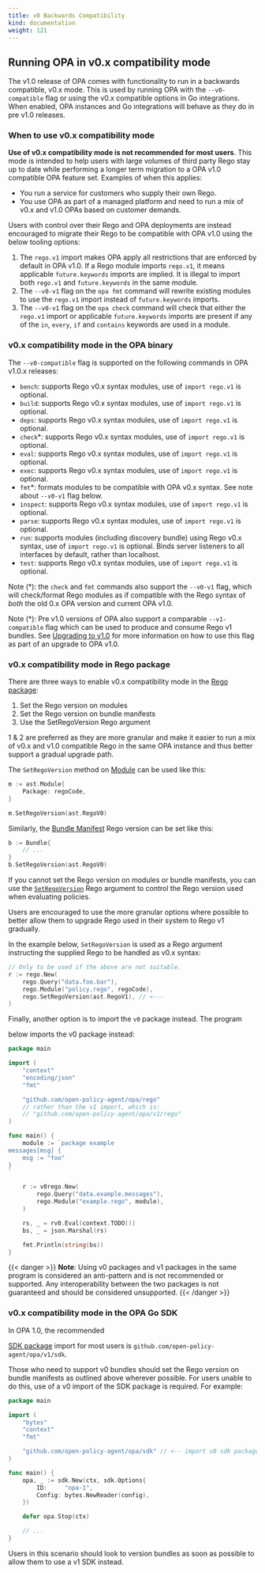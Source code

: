 ```yaml
---
title: v0 Backwards Compatibility
kind: documentation
weight: 121
---
```


## Running OPA in v0.x compatibility mode

The v1.0 release of OPA comes with functionality to run in a backwards
compatible, v0.x mode. This is used by running OPA with the `--v0-compatible`
flag or using the v0.x compatible options in Go integrations. When enabled, OPA
instances and Go integrations will behave as they do in pre v1.0 releases.

### When to use v0.x compatibility mode

**Use of v0.x compatibility mode is not recommended for most users**. This
mode is intended to help users with large volumes of third party Rego stay up to
date while performing a longer term migration to a OPA v1.0 compatible OPA
feature set. Examples of when this applies:

- You run a service for customers who supply their own Rego.
- You use OPA as part of a managed platform and need to run a mix of v0.x and
  v1.0 OPAs based on customer demands.

Users with control over their Rego and OPA deployments are instead encouraged
to migrate their Rego to be compatible with OPA v1.0 using the below tooling options:

1. The `rego.v1` import makes OPA apply all restrictions that are enforced by default in OPA v1.0.
   If a Rego module imports `rego.v1`, it means applicable `future.keywords` imports are implied. It is illegal to import both `rego.v1` and `future.keywords` in the same module.
2. The `--v0-v1` flag on the `opa fmt` command will rewrite existing modules to use the `rego.v1` import instead of `future.keywords` imports.
3. The `--v0-v1` flag on the `opa check` command will check that either the `rego.v1` import or applicable `future.keywords` imports are present if any of the `in`, `every`, `if` and `contains` keywords are used in a module.

### v0.x compatibility mode in the OPA binary

The `--v0-compatible` flag is supported on the following commands in OPA v1.0.x
releases:

- `bench`: supports Rego v0.x syntax modules, use of `import rego.v1` is optional.
- `build`: supports Rego v0.x syntax modules, use of `import rego.v1` is optional.
- `deps`: supports Rego v0.x syntax modules, use of `import rego.v1` is optional.
- `check`*: supports Rego v0.x syntax modules, use of `import rego.v1` is optional.
- `eval`: supports Rego v0.x syntax modules, use of `import rego.v1` is optional.
- `exec`: supports Rego v0.x syntax modules, use of `import rego.v1` is optional.
- `fmt`*: formats modules to be compatible with OPA v0.x syntax. See note about
  `--v0-v1` flag below.
- `inspect`: supports Rego v0.x syntax modules, use of `import rego.v1` is optional.
- `parse`: supports Rego v0.x syntax modules, use of `import rego.v1` is optional.
- `run`: supports modules (including discovery bundle) using Rego v0.x syntax, use of `import rego.v1` is optional. Binds server listeners to all interfaces by default, rather than localhost.
- `test`: supports Rego v0.x syntax modules, use of `import rego.v1` is optional.

Note (*): the `check` and `fmt` commands also support the `--v0-v1` flag,
which will check/format Rego modules as if compatible with the Rego syntax of
_both_ the old 0.x OPA version and current OPA v1.0.

Note (*): Pre v1.0 versions of OPA also support a comparable `--v1-compatible`
flag which can be used to produce and consume Rego v1 bundles. See
[Upgrading to v1.0](./v0-upgrade) for more information on how to use this flag
as part of an upgrade to OPA v1.0.

### v0.x compatibility mode in Rego package

There are three ways to enable v0.x compatibility mode in the [Rego package](https://pkg.go.dev/github.com/open-policy-agent/opa/rego):

1. Set the Rego version on modules
2. Set the Rego version on bundle manifests
3. Use the SetRegoVersion Rego argument

1 & 2 are preferred as they are more granular and make it easier to run a
mix of v0.x and v1.0 compatible Rego in the same OPA instance and thus better
support a gradual upgrade path.

The `SetRegoVersion` method on [Module](https://pkg.go.dev/github.com/open-policy-agent/opa/ast#Module.SetRegoVersion?)
can be used like this:

```go
m := ast.Module{
	Package: regoCode,
}

m.SetRegoVersion(ast.RegoV0)
```

Similarly, the [Bundle Manifest](https://pkg.go.dev/github.com/open-policy-agent/opa/bundle#Manifest.SetRegoVersion) Rego version
can be set like this:

```go
b := Bundle{
    // ...
}
b.SetRegoVersion(ast.RegoV0)
```

If you cannot set the Rego version on modules or bundle manifests, you
can use the [`SetRegoVersion`](https://pkg.go.dev/github.com/open-policy-agent/opa/rego#SetRegoVersion) Rego argument to control the Rego version used when
evaluating policies.

Users are encouraged to use the more granular options where possible to better
allow them to upgrade Rego used in their system to Rego v1 gradually.

In the example below, `SetRegoVersion` is used as a Rego argument instructing
the supplied Rego to be handled as v0.x syntax:

```go
// Only to be used if the above are not suitable.
r := rego.New(
	rego.Query("data.foo.bar"),
	rego.Module("policy.rego", regoCode),
	rego.SetRegoVersion(ast.RegoV1), // <---
)
```

Finally, another option is to import the `v0` package instead. The program

below imports the v0 package instead:

```go
package main

import (
	"context"
	"encoding/json"
	"fmt"

	"github.com/open-policy-agent/opa/rego"
    // rather than the v1 import, which is:
	// "github.com/open-policy-agent/opa/v1/rego"
)

func main() {
	module := `package example
messages[msg] {
	msg := "foo"
}
`

	r := v0rego.New(
		rego.Query("data.example.messages"),
		rego.Module("example.rego", module),
	)

	rs, _ = rv0.Eval(context.TODO())
	bs, _ = json.Marshal(rs)

	fmt.Println(string(bs))
}
```

{{< danger >}}
**Note**: Using v0 packages and v1 packages in the same program is considered an
anti-pattern and is not recommended or supported. Any interoperability between
the two packages is not guaranteed and should be considered unsupported.
{{< /danger >}}

### v0.x compatibility mode in the OPA Go SDK

In OPA 1.0, the recommended

[SDK package](https://pkg.go.dev/github.com/open-policy-agent/opa/v1/sdk)
import for most users is `github.com/open-policy-agent/opa/v1/sdk`.

Those who need to support v0 bundles should set the Rego version on bundle
manifests as outlined above wherever possible. For users unable to do this, use
of a v0 import of the SDK package is required. For example:

```go
package main

import (
	"bytes"
	"context"
	"fmt"

	"github.com/open-policy-agent/opa/sdk" // <-- import v0 sdk package
)

func main() {
	opa, _ := sdk.New(ctx, sdk.Options{
		ID:     "opa-1",
		Config: bytes.NewReader(config),
	})

	defer opa.Stop(ctx)

    // ...
}
```

Users in this scenario should look to version bundles as soon as possible to
allow them to use a v1 SDK instead.
